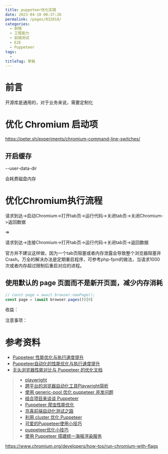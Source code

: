 ```yaml
---
title: puppeteer优化实践
date: 2023-04-10 00:37:26
permalink: /pages/032018/
categories: 
  - 前端
  - 工程能力
  - 前端测试
  - E2E
  - Puppeteer
tags: 
  - 
titleTag: 草稿
---
```


# 前言




开源库是通用的，对于业务来说，需要定制化

# 优化 Chromium 启动项

https://peter.sh/experiments/chromium-command-line-switches/

## 开启缓存

--user-data-dir

会耗费磁盘内存

# 优化Chromium执行流程

请求到达->启动Chromium->打开tab页->运行代码->关闭tab页->关闭Chromium->返回数据

=>

请求到达->连接Chromium->打开tab页->运行代码->关闭tab页->返回数据

官方并不建议这样做，因为一个tab页阻塞或者内存泄露会导致整个浏览器阻塞并Crash。万全的解决办法是定期重启程序，可参考php-fpm的做法，当请求1000次或者内存超过限制后重启对应的进程。


## 使用默认的 page 页面而不是新开页面，减少内存消耗


```js
// const page = await browser.newPage();
const page = (await browser.pages())[0]
```

收益：

注意事项：

# 参考资料

- [Puppeteer 性能优化与执行速度提升](https://blog.it2048.cn/article-puppeteer-speed-up/)
- [Puppeteer自动化的性能优化与执行速度提升](https://github.com/biaochenxuying/blog/issues/69)
- [无头浏览器性能对比与 Puppeteer 的优化文档](https://blog.it2048.cn/article-headless-puppeteer/)

> * [playwright](https://github.com/microsoft/playwright)
> * [跨平台的浏览器自动化工具Playwright简析](https://yrq110.me/post/front-end/dive-into-playwright/)
> * [使用 generic-pool 优化 puppeteer 并发问题](https://blog.guowenfh.com/2019/06/16/2019/puppeteer-pool/)
> * [结合项目来谈谈 Puppeteer](https://juejin.im/post/5d4059305188255d38489a8c)
> * [Puppeteer 爬虫性能优化](https://github.com/nfwyst/Blog/issues/14)
> * [京喜前端自动化测试之路](https://aotu.io/notes/2020/05/06/jingxi-automated-testing/index.html)
> * [利用 cluster 优化 Puppeteer](https://www.yuque.com/luqixiuzichiji/nodejs/ces)
> * [可爱的Puppeteer使用小技巧](https://yrq110.me/post/front-end/some-tips-of-using-puppetter/)
> * [puppeteer优化小技巧](https://juejin.im/post/5db97541e51d4529de39f72d)
> * [使用 Puppeteer 搭建统一海报渲染服务](https://www.infoq.cn/article/dcSBL_9AzCwVPsaQ70dh)

https://www.chromium.org/developers/how-tos/run-chromium-with-flags

